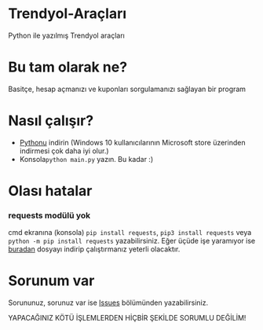 # Trendyol-Araçları
Python ile yazılmış Trendyol araçları

# Bu tam olarak ne?
Basitçe, hesap açmanızı ve kuponları sorgulamanızı sağlayan bir program



# Nasıl çalışır?

- [Pythonu] indirin (Windows 10 kullanıcılarının Microsoft store üzerinden indirmesi çok daha iyi olur.)
- Konsola``python main.py`` yazın. Bu kadar :)

# Olası hatalar
### requests modülü yok 
cmd ekranına (konsola) ``pip install requests``, ``pip3 install requests`` veya ``python -m pip install requests`` yazabilirsiniz. Eğer üçüde işe yaramıyor ise [buradan] dosyayı indirip çalıştırmanız yeterli olacaktır.


# Sorunum var
Sorununuz, sorunuz var ise [Issues] bölümünden yazabilirsiniz.

[Issues]: https://github.com/Andromeda606/Trendyol-Account-Generator/issues
[Pythonu]: https://www.python.org/downloads/
[buradan]: https://files.pythonhosted.org/packages/29/c1/24814557f1d22c56d50280771a17307e6bf87b70727d975fd6b2ce6b014a/requests-2.25.1-py2.py3-none-any.whl
YAPACAĞINIZ KÖTÜ İŞLEMLERDEN HİÇBİR ŞEKİLDE SORUMLU DEĞİLİM!
